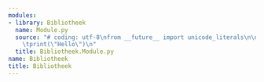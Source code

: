 ```yaml
---
modules:
- library: Bibliotheek
  name: Module.py
  source: "# coding: utf-8\nfrom __future__ import unicode_literals\n\ndef script():\n\
    \tprint(\"Hello\")\n"
  title: Bibliotheek.Module.py
name: Bibliotheek
title: Bibliotheek
---
```

